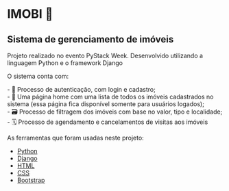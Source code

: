 <h1>IMOBI 🏡</h1>
<h2>Sistema de gerenciamento de imóveis</h2>
<p>Projeto realizado no evento PyStack Week. Desenvolvido utilizando a linguagem Python e o framework Django</p>
<p>O sistema conta com: </p> 
- 📝 Processo de autenticação, com login e cadastro; <br>
- 🏢 Uma página home com uma lista de todos os imóveis cadastrados no sistema (essa página fica disponível somente para usuários logados); <br>
- 🗃 Processo de filtragem dos imóveis com base no valor, tipo e localidade; <br>
- 🗓 Processo de agendamento e cancelamentos de visitas aos imóveis <br>

As ferramentas que foram usadas neste projeto:

- [Python](https://www.python.org/)
- [Django](https://www.djangoproject.com/)
- [HTML](https://developer.mozilla.org/pt-BR/docs/Web/HTML)
- [CSS](https://developer.mozilla.org/pt-BR/docs/Web/CSS)
- [Bootstrap](https://getbootstrap.com/)
